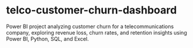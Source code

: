# telco-customer-churn-dashboard
Power BI project analyzing customer churn for a telecommunications company, exploring revenue loss, churn rates, and retention insights using Power BI, Python, SQL, and Excel.
